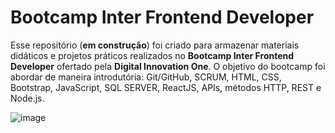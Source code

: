 # Bootcamp Inter Frontend Developer

Esse repositório (__em construção__) foi criado para armazenar materiais didáticos e projetos práticos realizados no **Bootcamp Inter Frontend Developer** ofertado pela **Digital Innovation One**. O objetivo do bootcamp foi abordar de maneira introdutória: Git/GitHub, SCRUM, HTML, CSS, Bootstrap, JavaScript, SQL SERVER, ReactJS, APIs, métodos HTTP, REST e Node.js.

![image](https://user-images.githubusercontent.com/67913073/160669832-21a900f5-4f99-42f1-8a3f-103abdf9143c.png)
